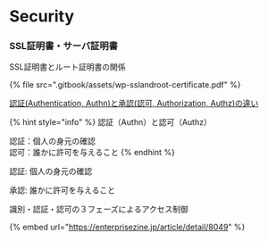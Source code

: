 # Security

### SSL証明書・サーバ証明書

SSL証明書とルート証明書の関係

{% file src=".gitbook/assets/wp-sslandroot-certificate.pdf" %}



[認証\(Authentication, Authn\)と承認\(認可, Authorization, Authz\)の違い](http://d.hatena.ne.jp/end0tknr/20110104/1294112345)

{% hint style="info" %}
認証（Authn）と認可（Authz）

認証：個人の身元の確認  
認可：誰かに許可を与えること
{% endhint %}



認証: 個人の身元の確認

承認: 誰かに許可を与えること



識別・認証・認可の３フェーズによるアクセス制御

{% embed url="https://enterprisezine.jp/article/detail/8049" %}









